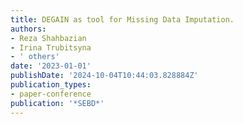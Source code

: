 ```yaml
---
title: DEGAIN as tool for Missing Data Imputation.
authors:
- Reza Shahbazian
- Irina Trubitsyna
- ' others'
date: '2023-01-01'
publishDate: '2024-10-04T10:44:03.828884Z'
publication_types:
- paper-conference
publication: '*SEBD*'
---
```

